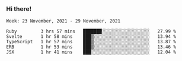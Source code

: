 ### Hi there!

<!--START_SECTION:waka-->
```text
Week: 23 November, 2021 - 29 November, 2021

Ruby         3 hrs 57 mins   ███████░░░░░░░░░░░░░░░░░░   27.99 % 
Svelte       1 hr 58 mins    ███▒░░░░░░░░░░░░░░░░░░░░░   13.94 % 
TypeScript   1 hr 57 mins    ███▒░░░░░░░░░░░░░░░░░░░░░   13.87 % 
ERB          1 hr 53 mins    ███▒░░░░░░░░░░░░░░░░░░░░░   13.46 % 
JSX          1 hr 41 mins    ███░░░░░░░░░░░░░░░░░░░░░░   12.04 % 
```
<!--END_SECTION:waka-->
